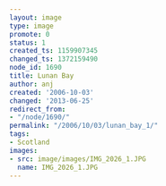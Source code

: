 ```yaml
---
layout: image
type: image
promote: 0
status: 1
created_ts: 1159907345
changed_ts: 1372159490
node_id: 1690
title: Lunan Bay
author: anj
created: '2006-10-03'
changed: '2013-06-25'
redirect_from:
- "/node/1690/"
permalink: "/2006/10/03/lunan_bay_1/"
tags:
- Scotland
images:
- src: image/images/IMG_2026_1.JPG
  name: IMG_2026_1.JPG
---
```


